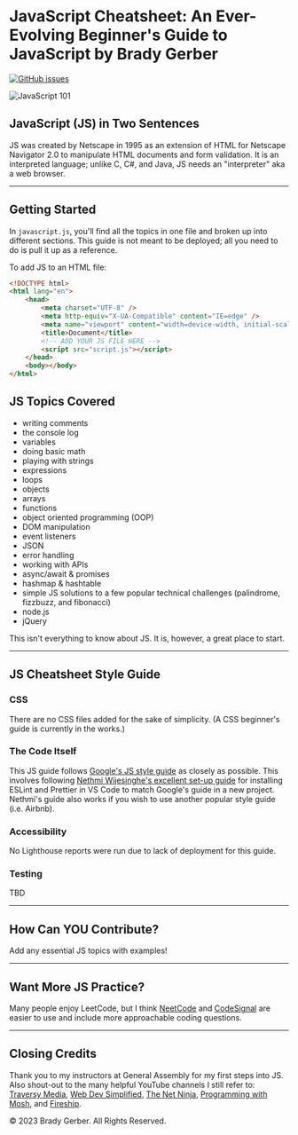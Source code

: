 # JavaScript Cheatsheet: An Ever-Evolving Beginner's Guide to JavaScript by Brady Gerber

[![GitHub issues](https://img.shields.io/github/issues/bg-write/javascript-cheatsheet?style=flat-square)](https://github.com/bg-write/javascript-cheatsheet/issues)

![JavaScript 101](https://doodleipsum.com/700?bg=D96363&i=2950d197771be2105d7d9a91975907bc)

## JavaScript (JS) in Two Sentences

JS was created by Netscape in 1995 as an extension of HTML for Netscape Navigator 2.0 to manipulate HTML documents and form validation. It is an interpreted language; unlike C, C#, and Java, JS needs an "interpreter" aka a web browser.

---

## Getting Started

In `javascript.js`, you'll find all the topics in one file and broken up into different sections. This guide is not meant to be deployed; all you need to do is pull it up as a reference.

To add JS to an HTML file:

```html
<!DOCTYPE html>
<html lang="en">
    <head>
        <meta charset="UTF-8" />
        <meta http-equiv="X-UA-Compatible" content="IE=edge" />
        <meta name="viewport" content="width=device-width, initial-scale=1.0" />
        <title>Document</title>
        <!-- ADD YOUR JS FILE HERE -->
        <script src="script.js"></script>
    </head>
    <body></body>
</html>
```

## JS Topics Covered

- writing comments
- the console log
- variables
- doing basic math
- playing with strings
- expressions
- loops
- objects
- arrays
- functions
- object oriented programming (OOP)
- DOM manipulation
- event listeners
- JSON
- error handling
- working with APIs
- async/await & promises
- hashmap & hashtable
- simple JS solutions to a few popular technical challenges (palindrome, fizzbuzz, and fibonacci)
- node.js
- jQuery

This isn't everything to know about JS. It is, however, a great place to start.

---

## JS Cheatsheet Style Guide

### CSS

There are no CSS files added for the sake of simplicity. (A CSS beginner's guide is currently in the works.)

### The Code Itself

This JS guide follows [Google's JS style guide](https://google.github.io/styleguide/jsguide.html) as closely as possible. This involves following [Nethmi Wijesinghe's excellent set-up guide](https://enlear.academy/how-to-set-up-airbnb-style-guide-82413ea6c5f2) for installing ESLint and Prettier in VS Code to match Google's guide in a new project. Nethmi's guide also works if you wish to use another popular style guide (i.e. Airbnb).

### Accessibility

No Lighthouse reports were run due to lack of deployment for this guide.

### Testing

TBD

---

## How Can YOU Contribute?

Add any essential JS topics with examples!

---

## Want More JS Practice?

Many people enjoy LeetCode, but I think [NeetCode](https://neetcode.io/) and [CodeSignal](https://codesignal.com/) are easier to use and include more approachable coding questions.

---

## Closing Credits

Thank you to my instructors at General Assembly for my first steps into JS. Also shout-out to the many helpful YouTube channels I still refer to: [Traversy Media](https://www.youtube.com/c/TraversyMedia), [Web Dev Simplified](https://www.youtube.com/c/WebDevSimplified), [The Net Ninja](https://www.youtube.com/c/TheNetNinja), [Programming with Mosh](https://www.youtube.com/c/programmingwithmosh), and [Fireship](https://www.youtube.com/watch?v=DHjqpvDnNGE).

© 2023 Brady Gerber. All Rights Reserved.
